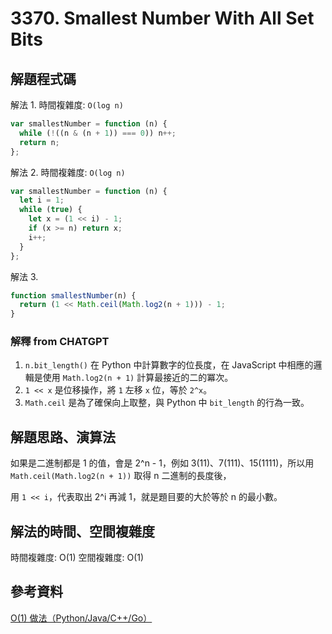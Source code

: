# 3370. Smallest Number With All Set Bits

## 解題程式碼

解法 1. 時間複雜度: `O(log n)`

```javascript
var smallestNumber = function (n) {
  while (!((n & (n + 1)) === 0)) n++;
  return n;
};
```

解法 2. 時間複雜度: `O(log n)`

```javascript
var smallestNumber = function (n) {
  let i = 1;
  while (true) {
    let x = (1 << i) - 1;
    if (x >= n) return x;
    i++;
  }
};
```

解法 3.

```javascript
function smallestNumber(n) {
  return (1 << Math.ceil(Math.log2(n + 1))) - 1;
}
```

### 解釋 from CHATGPT

1. `n.bit_length()` 在 Python 中計算數字的位長度，在 JavaScript 中相應的邏輯是使用 `Math.log2(n + 1)` 計算最接近的二的冪次。
2. `1 << x` 是位移操作，將 `1` 左移 `x` 位，等於 `2^x`。
3. `Math.ceil` 是為了確保向上取整，與 Python 中 `bit_length` 的行為一致。

## 解題思路、演算法

如果是二進制都是 1 的值，會是 2^n - 1，例如 3(11)、7(111)、15(1111)，所以用 `Math.ceil(Math.log2(n + 1))` 取得 n 二進制的長度後，

用 `1 << i`，代表取出 2^i 再減 1，就是題目要的大於等於 n 的最小數。

## 解法的時間、空間複雜度

時間複雜度: O(1)
空間複雜度: O(1)

## 參考資料

[O(1) 做法（Python/Java/C++/Go）](https://leetcode.cn/problems/smallest-number-with-all-set-bits/solutions/3006337/o1-zuo-fa-pythonjavacgo-by-endlesscheng-kbqc/)
